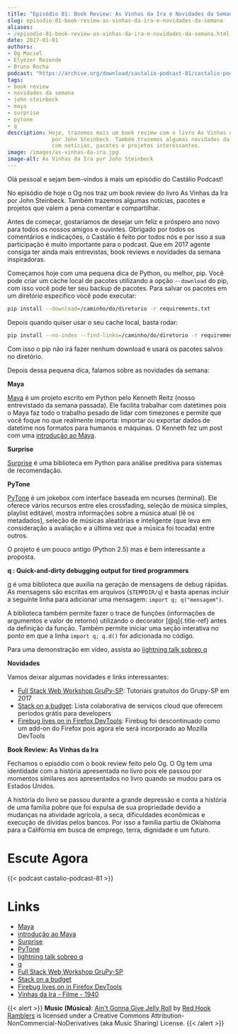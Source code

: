 ```yaml
---
title: "Episódio 81: Book Review: As Vinhas da Ira e Novidades da Semana"
slug: episodio-81-book-review-as-vinhas-da-ira-e-novidades-da-semana
aliases:
- /episodio-81-book-review-as-vinhas-da-ira-e-novidades-da-semana.html
date: 2017-01-01
authors:
- Og Maciel
- Elyézer Rezende
- Bruno Rocha
podcast: "https://archive.org/download/castalio-podcast-81/castalio-podcast-81.mp3"
tags:
- book review
- novidades da semana
- john steinbeck
- maya
- surprise
- pytone
- q
description: Hoje, trazemos mais um book review com o livro As Vinhas da Ira
              por John Steinbeck. Também trazemos algumas novidades da semana
              com notícias, pacotes e projetos interessantes.
image: /images/as-vinhas-da-ira.jpg
image-alt: As Vinhas da Ira por John Steinbeck
---
```


Olá pessoal e sejam bem-vindos à mais um episódio do Castálio Podcast!

No episódio de hoje o Og nos traz um book review do livro As Vinhas da Ira por
John Steinbeck. Também trazemos algumas notícias, pacotes e projetos que valem
a pena comentar e compartilhar.

Antes de começar, gostaríamos de desejar um feliz e próspero ano novo para
todos os nossos amigos e ouvintes. Obrigado por todos os comentários e
indicações, o Castálio é feito por todos nós e por isso a sua participação é
muito importante para o podcast. Que em 2017 agente consiga ter ainda mais
entrevistas, book reviews e novidades da semana inspiradoras.

Começamos hoje com uma pequena dica de Python, ou melhor, pip. Você pode criar
um cache local de pacotes utilizando a opção `--download` do pip, com isso você
pode ter seu backup de pacotes. Para salvar os pacotes em um diretório
especifico você pode executar:

```bash
pip install --download=/caminho/do/diretorio -r requirements.txt
```

Depois quando quiser usar o seu cache local, basta rodar:

```bash
pip install --no-index --find-links=/caminho/do/diretorio -r requirements.txt
```

Com isso o pip não irá fazer nenhum download e usará os pacotes salvos no
diretório.

Depois dessa pequena dica, falamos sobre as novidades da semana:

**Maya**

[Maya](https://github.com/kennethreitz/maya) é um projeto escrito em Python
pelo Kenneth Reitz (nosso entrevistado da semana passada). Ele facilita
trabalhar com datetimes pois o Maya faz todo o trabalho pesado de lidar com
timezones e permite que você foque no que realmente importa: importar ou
exportar dados de datetime nos formatos para humanos e máquinas. O Kenneth fez
um post com uma [introdução ao
Maya](https://www.kennethreitz.org/essays/introducing-maya-datetimes-for-humans).

**Surprise**

[Surprise](http://surpriselib.com/) é uma biblioteca em Python para análise
preditiva para sistemas de recomendação.

**PyTone**

[PyTone](https://www.luga.de/pytone/) é um jokebox com interface baseada em
ncurses (terminal). Ele oferece vários recursos entre eles crossfading, seleção
de música simples, playlist editável, mostra informações sobre a música atual
(lê os metadados), seleção de músicas aleatórias e inteligente (que leva em
consideração a avaliação e a última vez que a música foi tocada) entre outros.

O projeto é um pouco antigo (Python 2.5) mas é bem interessante a proposta.

**q : Quick-and-dirty debugging output for tired programmers**

[q](http://pyvideo.org/video/1858/sunday-evening-lightning-talks#t=25m15s) é
uma biblioteca que auxilia na geração de mensagens de debug rápidas. As
mensagens são escritas em arquivos (`$TEMPDIR/q`) e basta apenas incluir a
seguinte linha para adicionar uma mensagem: `import q; q("mensagem")`.

A biblioteca também permite fazer o trace de funções (informações de argumentos
e valor de retorno) utilizando o decorator [\@q]{.title-ref} antes da definição
da função. Também permite iniciar uma seção interativa no ponto em que a linha
`import q; q.d()` for adicionada no código.

Para uma demonstração em vídeo, assista ao [lightning talk sobreo
q](https://github.com/zestyping/q)

**Novidades**

Vamos deixar algumas novidades e links interessantes:

- [Full Stack Web Workshop GruPy-SP](https://github.com/rg3915/fs2w): Tutoriais gratuitos do Grupy-SP em 2017
- [Stack on a budget](https://github.com/255kb/stack-on-a-budget): Lista colaborativa de serviços cloud que oferecem períodos grátis para developers
- [Firebug lives on in Firefox DevTools](https://hacks.mozilla.org/2016/12/firebug-lives-on-in-firefox-devtools/): Firebug foi descontinuado como um add-on do Firefox pois agora ele será incorporado ao Mozilla DevTools

**Book Review: As Vinhas da Ira**

Fechamos o episódio com o book review feito pelo Og. O Og tem uma identidade
com a história apresentada no livro pois ele passou por momentos similares aos
apresentados no livro quando se mudou para os Estados Unidos.

A história do livro se passou durante a grande depressão e conta a história de
uma família pobre que foi expulsa de sua propriedade devido a mudanças na
atividade agrícola, a seca, dificuldades econômicas e execução de dívidas pelos
bancos. Por isso a família partiu de Oklahoma para a Califórnia em busca de
emprego, terra, dignidade e um futuro.

# Escute Agora

{{< podcast castalio-podcast-81 >}}

# Links

- [Maya](https://github.com/kennethreitz/maya)
- [introdução ao Maya](https://www.kennethreitz.org/essays/introducing-maya-datetimes-for-humans)
- [Surprise](http://surpriselib.com/)
- [PyTone](https://www.luga.de/pytone/)
- [lightning talk sobreo q](https://github.com/zestyping/q)
- [q](http://pyvideo.org/video/1858/sunday-evening-lightning-talks#t=25m15s)
- [Full Stack Web Workshop GruPy-SP](https://github.com/rg3915/fs2w)
- [Stack on a budget](https://github.com/255kb/stack-on-a-budget)
- [Firebug lives on in Firefox DevTools](https://hacks.mozilla.org/2016/12/firebug-lives-on-in-firefox-devtools/)
- [Vinhas da Ira - Filme - 1940](https://www.youtube.com/watch?v=BjPUQ4Apfhk)

{{< alert >}}
**Music (Música)**: [Ain\'t Gonna Give Jelly
Roll](http://freemusicarchive.org/music/Red_Hook_Ramblers/Live__WFMU_on_Antique_Phonograph_Music_Program_with_MAC_Feb_8_2011/Red_Hook_Ramblers_-_12_-_Aint_Gonna_Give_Jelly_Roll)
by [Red Hook Ramblers](http://www.redhookramblers.com/) is licensed under a
Creative Commons Attribution-NonCommercial-NoDerivatives (aka Music Sharing)
License.
{{< /alert >}}
